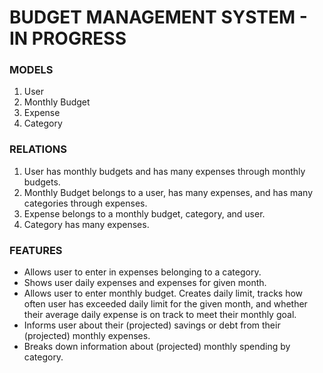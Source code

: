 # BUDGET MANAGEMENT SYSTEM - IN PROGRESS

### MODELS
1. User
2. Monthly Budget
3. Expense
4. Category

### RELATIONS
1. User has monthly budgets and has many expenses through monthly budgets.
2. Monthly Budget belongs to a user, has many expenses, and has many categories through expenses.
3. Expense belongs to a monthly budget, category, and user.
4. Category has many expenses.

### FEATURES

- Allows user to enter in expenses belonging to a category.
- Shows user daily expenses and expenses for given month.
- Allows user to enter monthly budget. Creates daily limit, tracks how often user has exceeded daily limit for the given month, and whether their average daily expense is on track to meet their monthly goal.
- Informs user about their (projected) savings or debt from their (projected) monthly expenses.
- Breaks down information about (projected) monthly spending by category.
